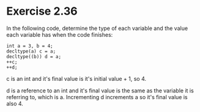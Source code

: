 Exercise 2.36
=============

In the following code, determine the type of each variable and the value each variable has when the code finishes:

    int a = 3, b = 4;
    decltype(a) c = a;
    decltype((b)) d = a;
    ++c;
    ++d;

c is an int and it's final value is it's initial value + 1, so 4.

d is a reference to an int and it's final value is the same as the variable it is referring to, which is a. Incrementing d increments a so it's final value is also 4.

